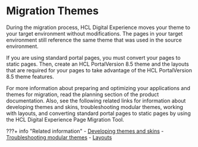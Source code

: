 # Migration Themes

During the migration process, HCL Digital Experience moves your theme to your target environment without modifications. The pages in your target environment still reference the same theme that was used in the source environment.

If you are using standard portal pages, you must convert your pages to static pages. Then, create an HCL PortalVersion 8.5 theme and the layouts that are required for your pages to take advantage of the HCL PortalVersion 8.5 theme features.

For more information about preparing and optimizing your applications and themes for migration, read the planning section of the product documentation. Also, see the following related links for information about developing themes and skins, troubleshooting modular themes, working with layouts, and converting standard portal pages to static pages by using the HCL Digital Experience Page Migration Tool.


???+ info "Related information" 
    -   [Developing themes and skins](../../../../../build_sites/themes_skins/index.md)
    -   [Troubleshooting modular themes](../../../../../build_sites/themes_skins/the_module_framework/troubleshooting_modular_themes/index.md)
    -   [Layouts](../../../../../build_sites/themes_skins/customizing_theme/layouts/index.md)

